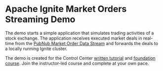# Apache Ignite Market Orders Streaming Demo

The demo starts a simple application that simulates trading activities of a stock exchange. The application receives executed
market deals in real-time from the
[PubNub Market Order Data Stream](https://www.pubnub.com/developers/realtime-data-streams/financial-securities-market-orders/)
and forwards the deals to a locally running Ignite cluster.

The demo is created for the Control Center [written tutorial](https://www.gridgain.com/docs/tutorials/management-monitoring/overview) and [foundation course](https://www.gridgain.com/products/services/training/how-monitor-and-manage-apache-ignite-gridgain-control-center). Join the instructor-led course and complete at your own pace.

